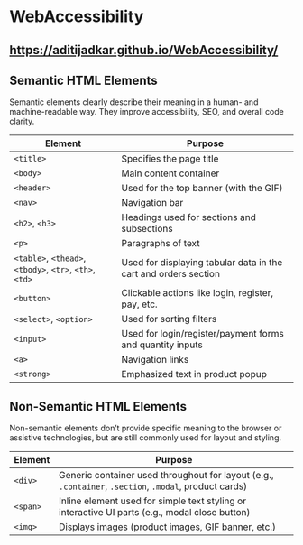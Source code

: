 # WebAccessibility

## https://aditijadkar.github.io/WebAccessibility/
## Semantic HTML Elements

Semantic elements clearly describe their meaning in a human- and machine-readable way. They improve accessibility, SEO, and overall code clarity.

| Element              | Purpose                                                                 |
|----------------------|-------------------------------------------------------------------------|
| `<title>`            | Specifies the page title                                                |
| `<body>`             | Main content container                                                  |
| `<header>`           | Used for the top banner (with the GIF)                                  |
| `<nav>`              | Navigation bar                                                          |
| `<h2>`, `<h3>`       | Headings used for sections and subsections                              |
| `<p>`                | Paragraphs of text                                                      |
| `<table>`, `<thead>`, `<tbody>`, `<tr>`, `<th>`, `<td>` | Used for displaying tabular data in the cart and orders section |
| `<button>`           | Clickable actions like login, register, pay, etc.                       |
| `<select>`, `<option>` | Used for sorting filters                                               |
| `<input>`            | Used for login/register/payment forms and quantity inputs               |
| `<a>`                | Navigation links                                                        |
| `<strong>`           | Emphasized text in product popup                                        |

## Non-Semantic HTML Elements

Non-semantic elements don’t provide specific meaning to the browser or assistive technologies, but are still commonly used for layout and styling.

| Element   | Purpose                                                                 |
|-----------|-------------------------------------------------------------------------|
| `<div>`   | Generic container used throughout for layout (e.g., `.container`, `.section`, `.modal`, product cards) |
| `<span>`  | Inline element used for simple text styling or interactive UI parts (e.g., modal close button) |
| `<img>`   | Displays images (product images, GIF banner, etc.)                      |
